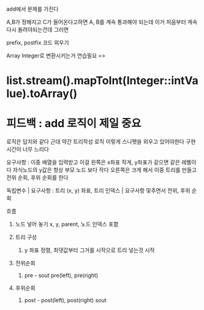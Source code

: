 add에서 문제를 가진다 

A,B가 정해지고 C가 들어온다고하면 A, B를 계속 통과해야 되는데 
이거 처음부터 계속 다시 돌려야되는건데 그러면


 prefix, postfix 코드 외우기
 

Array Integer로 변환시키는거 연습필요
=> 

# list.stream().mapToInt(Integer::intValue).toArray()

# 피드백  : add 로직이 제일 중요
로직은 답지와 같다 
근데 약간 트리작성 로직 이렇게 스니펫을 외우고 있어야한다
구현 시간이 너무 느리다 

요구사항 :
이중 배열을 입력받고 이걸 왼쪽은 x좌표 작게, y좌표가 같으면 같은 레벨이다
자식노드의 y값은 항상 부모 노드 보다 작다
오른쪽은 크게 해서 이중 트리를 만들고 전위 순회, 후위 순회를 한다

독립변수 | 요구사항 : 트리  (x, y) 좌표, 트리 인덱스  | 요구사항 맟추면서 전위, 후위 순회

흐름
1. 노드 넣어 놓기  x, y,  parent, 노드 인덱스 포함

2. 트리 구성
   1. y 좌표 정렬,  최댓값부터 그거를 시작으로 트리 넣는것 시작

3. 전위순회
   1. pre  - sout pre(left), pre(right)

4. 후위순회
   1. post - post(left), post(right) sout



